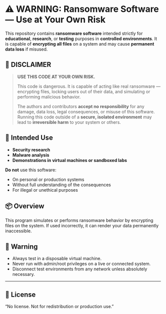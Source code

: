 # ⚠️ WARNING: Ransomware Software — Use at Your Own Risk

This repository contains **ransomware software** intended strictly for **educational**, **research**, or **testing** purposes in **controlled environments**. It is capable of **encrypting all files** on a system and may cause **permanent data loss** if misused.

## 🚨 DISCLAIMER

> **USE THIS CODE AT YOUR OWN RISK.**
>
> This code is dangerous. It is capable of acting like real ransomware — encrypting files, locking users out of their data, and simulating or performing malicious behavior.
>
> The authors and contributors **accept no responsibility** for any damage, data loss, legal consequences, or misuse of this software. Running this code outside of a **secure, isolated environment** may lead to **irreversible harm** to your system or others.

## 🧪 Intended Use

- **Security research**
- **Malware analysis**
- **Demonstrations in virtual machines or sandboxed labs**

**Do not** use this software:
- On personal or production systems
- Without full understanding of the consequences
- For illegal or unethical purposes

## 📦 Overview

This program simulates or performs ransomware behavior by encrypting files on the system. If used incorrectly, it can render your data permanently inaccessible.

## 🔐 Warning

- Always test in a disposable virtual machine.
- Never run with admin/root privileges on a live or connected system.
- Disconnect test environments from any network unless absolutely necessary.

---

## 📄 License

“No license. Not for redistribution or production use.”


